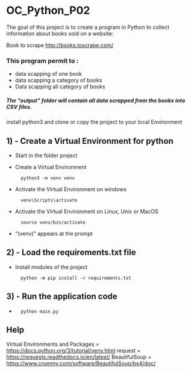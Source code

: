 # OC_Python_P02

The goal of this project is to create a program in Python to collect information 
about books sold on a website:

Book to scrape http://books.toscrape.com/

### This program permit to :
- data scapping of one book
- data scapping a category of books
- Data scapping all category of books

##### The "output" folder will contain all data scrapped from the books into CSV files.


install python3 and clone or copy the project to your local Environment


## 1) - Create a Virtual Environment for python

- Start in the folder project 

- Create a Virtual Environment

        python3 -m venv venv

- Activate the Virtual Environment on windows

        venv\Scripts\activate

- Activate the Virtual Environment on Linux, Unix or MacOS

        source venv/bin/activate

- "(venv)" appears at the prompt


## 2) - Load the requirements.txt file 

- Install modules of the project

        python -m pip install -r requirements.txt


## 3) - Run the application code

- 
        python main.py



## Help

Virtual Environments and Packages    = https://docs.python.org/3/tutorial/venv.html
request                              = https://requests.readthedocs.io/en/latest/
BeautifulSoup                        = https://www.crummy.com/software/BeautifulSoup/bs4/doc/

